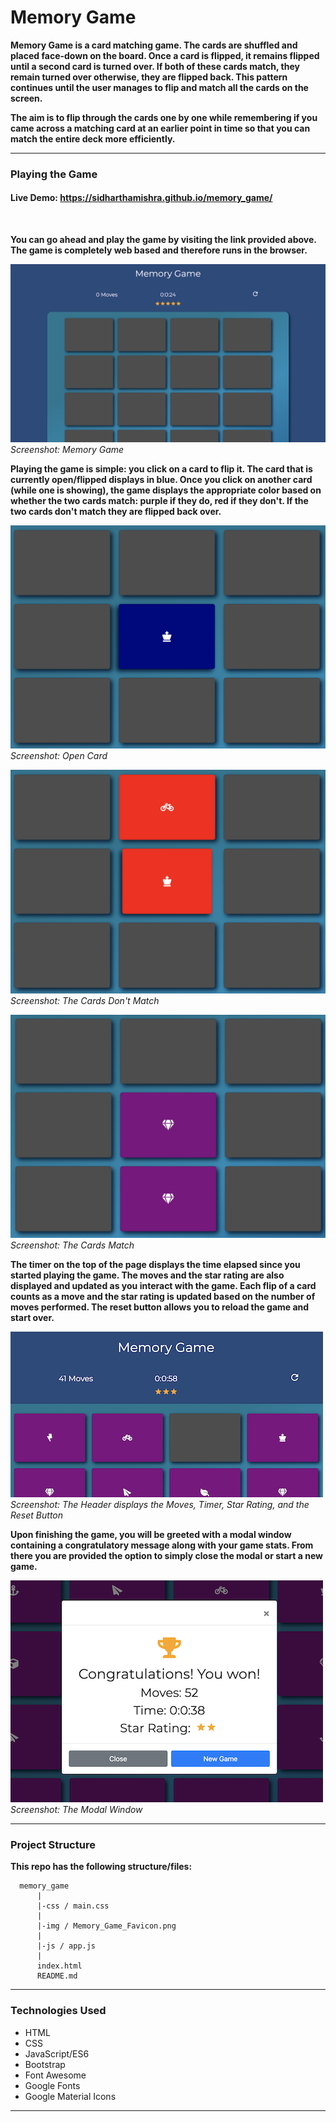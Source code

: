 # Memory Game

**Memory Game is a card matching game. The cards are shuffled and placed face-down on the board. Once a card is flipped, it remains flipped until a second card is turned over. If both of these cards match, they remain turned over otherwise, they are flipped back. This pattern continues until the user manages to flip and match all the cards on the screen.**

**The aim is to flip through the cards one by one while remembering if you came across a matching card at an earlier point in time so that you can match the entire deck more efficiently.**

---
### Playing the Game
#### Live Demo: https://sidharthamishra.github.io/memory_game/
<br>

**You can go ahead and play the game by visiting the link provided above. The game is completely web based and therefore runs in the browser.**

![Memory Game Board](img/Screenshot_Board.png)
<br>
_Screenshot: Memory Game_

**Playing the game is simple: you click on a card to flip it. The card that is currently open/flipped displays in blue. Once you click on another card (while one is showing), the game displays the appropriate color based on whether the two cards match: purple if they do, red if they don't. If the two cards don't match they are flipped back over.**

![Open Card](img/Screenshot_Open_Card.png)
<br>
_Screenshot: Open Card_
<br>

![Cards Don't Match](img/Screenshot_Not_Matching_Cards.png)
<br>
_Screenshot: The Cards Don't Match_
<br>

![Card Match](img/Screenshot_Matching_Cards.png)
<br>
_Screenshot: The Cards Match_
<br>

**The timer on the top of the page displays the time elapsed since you started playing the game. The moves and the star rating are also displayed and updated as you interact with the game. Each flip of a card counts as a move and the star rating is updated based on the number of moves performed. The reset button allows you to reload the game and start over.**

![Header Features](img/Screenshot_Header.png)
<br>
_Screenshot: The Header displays the Moves, Timer, Star Rating, and the Reset Button_
<br>

**Upon finishing the game, you will be greeted with a modal window containing a congratulatory message along with your game stats. From there you are provided the option to simply close the modal or start a new game.**

![Modal Window](img/Screenshot_Modal.png)
<br>
_Screenshot: The Modal Window_
<br>
___


### Project Structure

**This repo has the following structure/files:**

```
  memory_game
      |
      |-css / main.css
      |
      |-img / Memory_Game_Favicon.png
      |
      |-js / app.js
      |
      index.html
      README.md
```
___

### Technologies Used

  - HTML
  - CSS
  - JavaScript/ES6
  - Bootstrap
  - Font Awesome
  - Google Fonts
  - Google Material Icons
  ___
